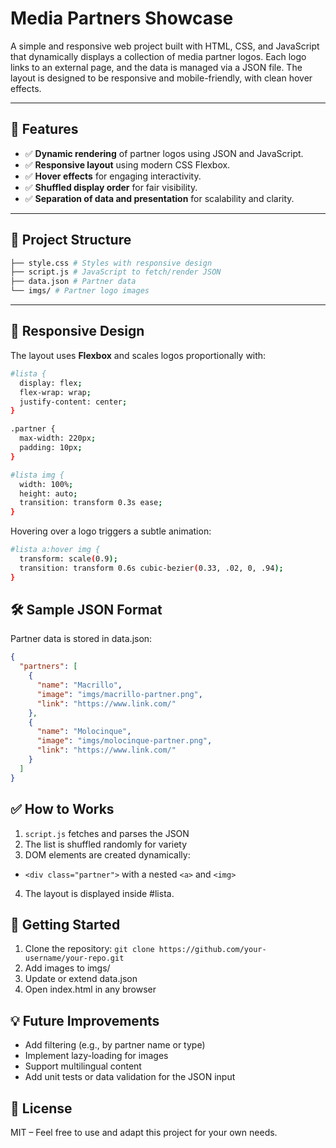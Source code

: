 # Media Partners Showcase

A simple and responsive web project built with HTML, CSS, and JavaScript that dynamically displays a collection of media partner logos. Each logo links to an external page, and the data is managed via a JSON file. The layout is designed to be responsive and mobile-friendly, with clean hover effects.

---

## 🚀 Features

- ✅ **Dynamic rendering** of partner logos using JSON and JavaScript.
- ✅ **Responsive layout** using modern CSS Flexbox.
- ✅ **Hover effects** for engaging interactivity.
- ✅ **Shuffled display order** for fair visibility.
- ✅ **Separation of data and presentation** for scalability and clarity.

---

## 📂 Project Structure

```bash /
├── style.css # Styles with responsive design
├── script.js # JavaScript to fetch/render JSON
├── data.json # Partner data
└── imgs/ # Partner logo images

```

---

## 📱 Responsive Design

The layout uses **Flexbox** and scales logos proportionally with:

```bash
#lista {
  display: flex;
  flex-wrap: wrap;
  justify-content: center;
}

.partner {
  max-width: 220px;
  padding: 10px;
}

#lista img {
  width: 100%;
  height: auto;
  transition: transform 0.3s ease;
}
```

Hovering over a logo triggers a subtle animation:

```bash
#lista a:hover img {
  transform: scale(0.9);
  transition: transform 0.6s cubic-bezier(0.33, .02, 0, .94);
}
```

## 🛠️ Sample JSON Format

Partner data is stored in data.json:


```json
{
  "partners": [
    {
      "name": "Macrillo",
      "image": "imgs/macrillo-partner.png",
      "link": "https://www.link.com/"
    },
    {
      "name": "Molocinque",
      "image": "imgs/molocinque-partner.png",
      "link": "https://www.link.com/"
    }
  ]
}
```

## ✅ How to Works

1. `script.js` fetches and parses the JSON
2. The list is shuffled randomly for variety
3. DOM elements are created dynamically:
- `<div class="partner">` with a nested `<a>` and `<img>`
4. The layout is displayed inside #lista.

## 🔧 Getting Started

1. Clone the repository:
`git clone https://github.com/your-username/your-repo.git`
2. Add images to imgs/
3. Update or extend data.json
4. Open index.html in any browser


## 💡 Future Improvements
- Add filtering (e.g., by partner name or type)
- Implement lazy-loading for images
- Support multilingual content
- Add unit tests or data validation for the JSON input


## 📄 License
MIT – Feel free to use and adapt this project for your own needs.